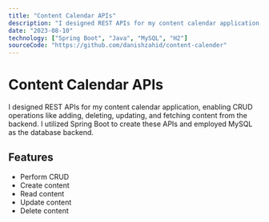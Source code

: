 ```yaml
---
title: "Content Calendar APIs"
description: "I designed REST APIs for my content calendar application, enabling CRUD operations like adding, deleting, updating, and fetching content from the backend. I utilized Spring Boot to create these APIs and employed MySQL as the database backend."
date: "2023-08-10"
technology: ["Spring Boot", "Java", "MySQL", "H2"]
sourceCode: "https://github.com/danishzahid/content-calender"
---
```


# Content Calendar APIs

I designed REST APIs for my content calendar application, enabling CRUD operations like adding, deleting, updating, and fetching content from the backend. I utilized Spring Boot to create these APIs and employed MySQL as the database backend.

## Features

- Perform CRUD
- Create content
- Read content
- Update content
- Delete content
